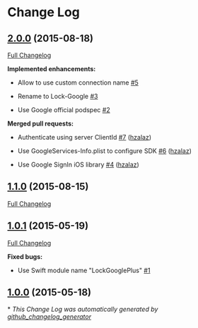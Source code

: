 # Change Log

## [2.0.0](https://github.com/auth0/Lock-Google.iOS/tree/2.0.0) (2015-08-18)

[Full Changelog](https://github.com/auth0/Lock-Google.iOS/compare/1.1.0...2.0.0)

**Implemented enhancements:**

- Allow to use custom connection name [\#5](https://github.com/auth0/Lock-Google.iOS/issues/5)

- Rename to Lock-Google [\#3](https://github.com/auth0/Lock-Google.iOS/issues/3)

- Use Google official podspec  [\#2](https://github.com/auth0/Lock-Google.iOS/issues/2)

**Merged pull requests:**

- Authenticate using server ClientId [\#7](https://github.com/auth0/Lock-Google.iOS/pull/7) ([hzalaz](https://github.com/hzalaz))

- Use GoogleServices-Info.plist to configure SDK [\#6](https://github.com/auth0/Lock-Google.iOS/pull/6) ([hzalaz](https://github.com/hzalaz))

- Use Google SignIn iOS library [\#4](https://github.com/auth0/Lock-Google.iOS/pull/4) ([hzalaz](https://github.com/hzalaz))

## [1.1.0](https://github.com/auth0/Lock-Google.iOS/tree/1.1.0) (2015-08-15)

[Full Changelog](https://github.com/auth0/Lock-Google.iOS/compare/1.0.1...1.1.0)

## [1.0.1](https://github.com/auth0/Lock-Google.iOS/tree/1.0.1) (2015-05-19)

[Full Changelog](https://github.com/auth0/Lock-Google.iOS/compare/1.0.0...1.0.1)

**Fixed bugs:**

- Use Swift module name "LockGooglePlus" [\#1](https://github.com/auth0/Lock-Google.iOS/issues/1)

## [1.0.0](https://github.com/auth0/Lock-Google.iOS/tree/1.0.0) (2015-05-18)



\* *This Change Log was automatically generated by [github_changelog_generator](https://github.com/skywinder/Github-Changelog-Generator)*